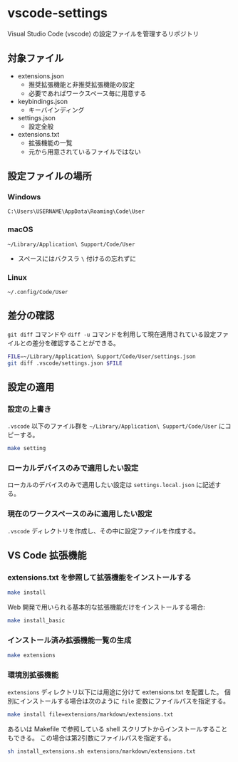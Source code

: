 # vscode-settings

Visual Studio Code (vscode) の設定ファイルを管理するリポジトリ

## 対象ファイル

- extensions.json
  - 推奨拡張機能と非推奨拡張機能の設定
  - 必要であればワークスペース毎に用意する
- keybindings.json
  - キーバインディング
- settings.json
  - 設定全般
- extensions.txt
  - 拡張機能の一覧
  - 元から用意されているファイルではない

## 設定ファイルの場所

### Windows

`C:\Users\USERNAME\AppData\Roaming\Code\User`

### macOS

`~/Library/Application\ Support/Code/User`

- スペースにはバクスラ `\` 付けるの忘れずに

### Linux

`~/.config/Code/User`

## 差分の確認

`git diff` コマンドや `diff -u` コマンドを利用して現在適用されている設定ファイルとの差分を確認することができる。

```sh
FILE=~/Library/Application\ Support/Code/User/settings.json
git diff .vscode/settings.json $FILE
```

## 設定の適用

### 設定の上書き

`.vscode` 以下のファイル群を `~/Library/Application\ Support/Code/User` にコピーする。

```sh
make setting
```

### ローカルデバイスのみで適用したい設定

ローカルのデバイスのみで適用したい設定は `settings.local.json` に記述する。

### 現在のワークスペースのみに適用したい設定

`.vscode` ディレクトリを作成し、その中に設定ファイルを作成する。

## VS Code 拡張機能

### extensions.txt を参照して拡張機能をインストールする

```sh
make install
```

Web 開発で用いられる基本的な拡張機能だけをインストールする場合:

```sh
make install_basic
```

### インストール済み拡張機能一覧の生成

```sh
make extensions
```

### 環境別拡張機能

`extensions` ディレクトリ以下には用途に分けて extensions.txt を配置した。
個別にインストールする場合は次のように `file` 変数にファイルパスを指定する。

```sh
make install file=extensions/markdown/extensions.txt
```

あるいは Makefile で参照している shell スクリプトからインストールすることもできる。
この場合は第2引数にファイルパスを指定する。

```sh
sh install_extensions.sh extensions/markdown/extensions.txt
```
